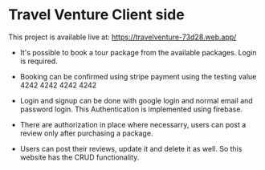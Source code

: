 # Travel Venture Client side

This project is available live at: https://travelventure-73d28.web.app/

* It's possible to book a tour package from the available packages. Login is required.

* Booking can be confirmed using stripe payment using the testing value 4242 4242 4242 4242

* Login and signup can be done with google login and normal email and password login. This Authentication is implemented using firebase.

* There are authorization in place where necessarry, users can post a review only after purchasing a package.

* Users can post their reviews, update it and delete it as well. So this website has the CRUD functionality.

